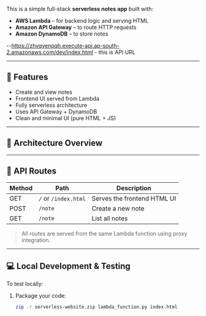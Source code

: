This is a simple full-stack **serverless notes app** built with:

- **AWS Lambda** – for backend logic and serving HTML
- **Amazon API Gateway** – to route HTTP requests
- **Amazon DynamoDB** – to store notes

--https://zhvqyenpqh.execute-api.ap-south-2.amazonaws.com/dev/index.html - this is API URL

---

## 🚀 Features

- Create and view notes
- Frontend UI served from Lambda
- Fully serverless architecture
- Uses API Gateway + DynamoDB
- Clean and minimal UI (pure HTML + JS)

---

## 🧠 Architecture Overview

---

## 🔧 API Routes

| Method | Path            | Description              |
|--------|------------------|--------------------------|
| GET    | `/` or `/index.html` | Serves the frontend HTML UI |
| POST   | `/note`         | Create a new note        |
| GET    | `/note`         | List all notes           |

> All routes are served from the same Lambda function using proxy integration.

---

## 💻 Local Development & Testing

To test locally:

1. Package your code:
   ```bash
   zip -r serverless-website.zip lambda_function.py index.html


